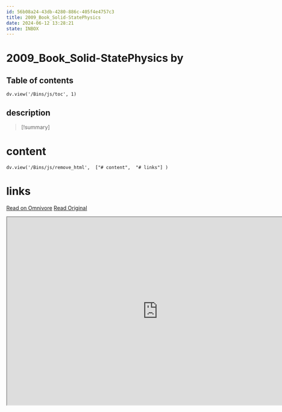 ```yaml
---
id: 56b08a24-43db-4280-886c-405f4e4757c3
title: 2009_Book_Solid-StatePhysics
date: 2024-06-12 13:28:21
state: INBOX
---
```


# 2009_Book_Solid-StatePhysics by 
## Table of contents
```dataviewjs 
dv.view('/Bins/js/toc', 1) 
```


## description
>[!summary] 
> 


# content
```dataviewjs 
dv.view('/Bins/js/remove_html',  ["# content",  "# links"] ) 
```




# links
[Read on Omnivore](https://omnivore.app/me/u-89-e-0-bb-3-d-d-948-46-fb-88-f-1-d-07-f-86-bf-6-d-3-a-2009-boo-1900bfdd114)
[Read Original](https://omnivore.app/attachments/u/89e0bb3d-d948-46fb-88f1-d07f86bf6d3a/2009_Book_Solid-StatePhysics.pdf)

<iframe src="https://omnivore.app/attachments/u/89e0bb3d-d948-46fb-88f1-d07f86bf6d3a/2009_Book_Solid-StatePhysics.pdf"  width="800" height="500"></iframe>

